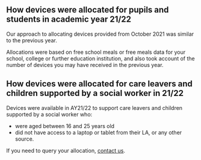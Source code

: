## How devices were allocated for pupils and students in academic year 21/22

Our approach to allocating devices provided from October 2021 was similar to the previous year.

Allocations were based on free school meals or free meals data for your school, college or
further education institution, and also took account of the number of devices you may
have received in the previous year.

## How devices were allocated for care leavers and children supported by a social worker in 21/22

Devices were available in AY21/22 to support care leavers and children supported by a social worker who:

* were aged between 16 and 25 years old
* did not have access to a laptop or tablet from their LA, or any other source.

If you need to query your allocation, [contact us](/get-support).
